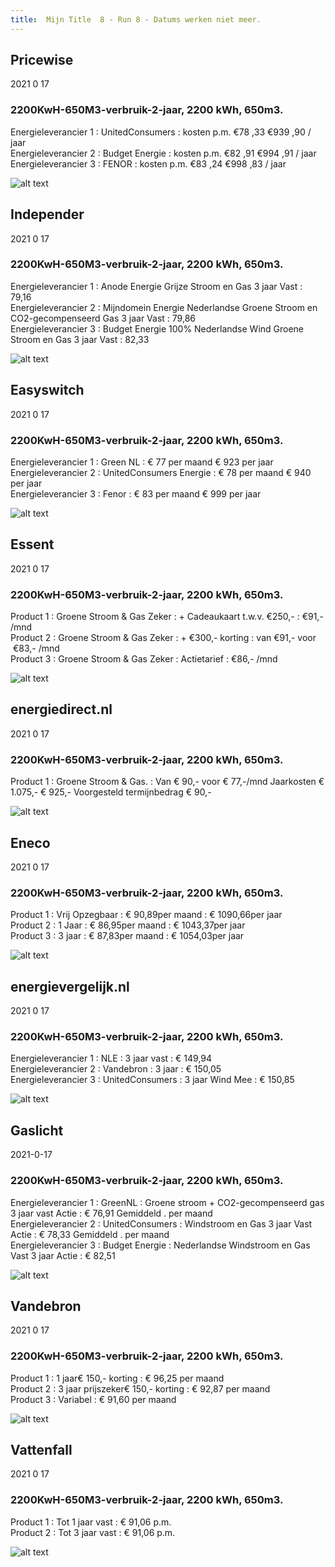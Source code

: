 ```yaml
---
title:  Mijn Title  8 - Run 8 - Datums werken niet meer.
---
```

## Pricewise    
2021 0 17  
###  2200KwH-650M3-verbruik-2-jaar, 2200 kWh,  650m3.    
Energieleverancier 1 :  UnitedConsumers  :  kosten p.m. €78 ,33 €939 ,90 / jaar  
Energieleverancier 2 :  Budget Energie :  kosten p.m. €82 ,91 €994 ,91 / jaar  
Energieleverancier 3 :  FENOR :  kosten p.m. €83 ,24 €998 ,83 / jaar 
 
![alt text](/img/el/pricewise-2200KwH-650M3-verbruik-2-jaar-week2.png "Vergelijk energietarieven Pricewise")
## Independer    
2021 0 17  
###  2200KwH-650M3-verbruik-2-jaar, 2200 kWh,  650m3.    
Energieleverancier 1 :  Anode Energie Grijze Stroom en Gas 3 jaar Vast  :  79,16  
Energieleverancier 2 :  Mijndomein Energie Nederlandse Groene Stroom en CO2-gecompenseerd Gas 3 jaar Vast :  79,86  
Energieleverancier 3 :  Budget Energie 100% Nederlandse Wind Groene Stroom en Gas 3 jaar Vast :  82,33  

 
![alt text](/img/el/independer-2200KwH-650M3-verbruik-2-jaar-week2.png "Vergelijk energietarieven Independer")
## Easyswitch    
2021 0 17  
###  2200KwH-650M3-verbruik-2-jaar, 2200 kWh,  650m3.    
Energieleverancier 1 :  Green NL  : € 77 per maand € 923 per jaar   
Energieleverancier 2 :  UnitedConsumers Energie : € 78 per maand € 940 per jaar  
Energieleverancier 3 :  Fenor :  € 83 per maand € 999 per jaar   
 
![alt text](/img/el/easyswitch-2200KwH-650M3-verbruik-2-jaar-week2.png "Vergelijk energietarieven Easyswitch")
## Essent    
2021 0 17  
###  2200KwH-650M3-verbruik-2-jaar, 2200 kWh,  650m3.    
Product 1 :  Groene Stroom & Gas Zeker  : + Cadeaukaart t.w.v. €250,-  : €91,- /mnd  
Product 2 :  Groene Stroom & Gas Zeker : + €300,- korting  : van €91,- voor  €83,- /mnd  
Product 3 :  Groene Stroom & Gas Zeker :  Actietarief  : €86,- /mnd  
 
  

![alt text](/img/el/essent-2200KwH-650M3-verbruik-2-jaar-week2.png "Vergelijk energietarieven Essent")
## energiedirect.nl    
2021 0 17  
###  2200KwH-650M3-verbruik-2-jaar, 2200 kWh,  650m3.    
Product 1 :  Groene Stroom & Gas.  : Van € 90,- voor € 77,-/mnd Jaarkosten € 1.075,- € 925,- Voorgesteld termijnbedrag € 90,-  
 
![alt text](/img/el/energiedirect-2200KwH-650M3-verbruik-2-jaar-week2.png "Vergelijk energietarieven energiedirect.nl")
## Eneco    
2021 0 17  
###  2200KwH-650M3-verbruik-2-jaar, 2200 kWh,  650m3.    
Product 1 :  Vrij Opzegbaar  : € 90,89per maand  : € 1090,66per jaar  
Product 2 :  1 Jaar : € 86,95per maand  : € 1043,37per jaar  
Product 3 :  3 jaar :  € 87,83per maand  : € 1054,03per jaar  
 
![alt text](/img/el/eneco-2200KwH-650M3-verbruik-2-jaar-week2.png "Vergelijk energietarieven Eneco")
## energievergelijk.nl    
2021 0 17  
###  2200KwH-650M3-verbruik-2-jaar, 2200 kWh,  650m3.    
Energieleverancier 1 :  NLE  : 3 jaar vast   : € 149,94  
Energieleverancier 2 :  Vandebron : 3 jaar   : € 150,05  
Energieleverancier 3 :  UnitedConsumers :  3 jaar Wind Mee   : € 150,85  
 
![alt text](/img/el/energievergelijk-2200KwH-650M3-verbruik-2-jaar-week2.png "Vergelijk energietarieven energievergelijk.nl")
## Gaslicht    
2021-0-17  
###  2200KwH-650M3-verbruik-2-jaar, 2200 kWh,  650m3.    
Energieleverancier 1 : GreenNL : Groene stroom + CO2-gecompenseerd gas 3 jaar vast Actie : € 76,91 Gemiddeld . per maand   
Energieleverancier 2 : UnitedConsumers : Windstroom en Gas 3 jaar Vast Actie : € 78,33 Gemiddeld . per maand   
Energieleverancier 3 : Budget Energie : Nederlandse Windstroom en Gas Vast 3 jaar Actie : € 82,51  

![alt text](/img/el/gaslicht-2200KwH-650M3-verbruik-2-jaar-week2.png "Vergelijk energietarieven gaslicht")
## Vandebron    
2021 0 17  
###  2200KwH-650M3-verbruik-2-jaar, 2200 kWh,  650m3.    
Product 1 :  1 jaar€ 150,- korting  :  € 96,25 per maand   
Product 2 :  3 jaar prijszeker€ 150,- korting :  € 92,87 per maand  
Product 3 :  Variabel :  € 91,60 per maand   
 
![alt text](/img/el/vandebron-2200KwH-650M3-verbruik-2-jaar-week2.png "Vergelijk energietarieven VandeBron")
## Vattenfall    
2021 0 17  
###  2200KwH-650M3-verbruik-2-jaar, 2200 kWh,  650m3.    
Product 1 :  Tot 1 jaar vast  : € 91,06 p.m.   
Product 2 :  Tot 3 jaar vast : € 91,06 p.m.  

![alt text](/img/el/vattenfall-2200KwH-650M3-verbruik-2-jaar-week2.png "Vergelijk energietarieven Vattenfall")